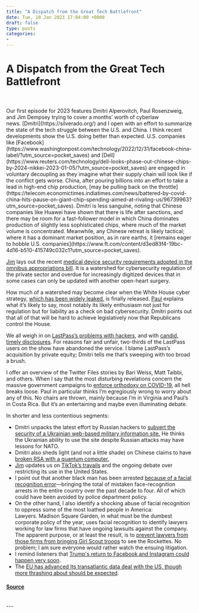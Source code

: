 ```yaml
---
title: "A Dispatch from the Great Tech Battlefront"
date: Tue, 10 Jan 2023 17:04:00 +0000
draft: false
type: posts
categories: 
- 
---
```

# A Dispatch from the Great Tech Battlefront

<br/>

<br/>
Our first episode for 2023 features Dmitri Alperovitch, Paul Rosenzweig, and Jim Dempsey trying to cover a months’ worth of cyberlaw news. [Dmitri](https://silverado.org/) and I open with an effort to summarize the state of the tech struggle between the U.S. and China. I think recent developments show the U.S. doing better than expected. U.S. companies like [Facebook](https://www.washingtonpost.com/technology/2022/12/31/facebook-china-label/?utm_source=pocket_saves) and [Dell](https://www.reuters.com/technology/dell-looks-phase-out-chinese-chips-by-2024-nikkei-2023-01-05/?utm_source=pocket_saves) are engaged in voluntary decoupling as they imagine what their supply chain will look like if the conflict gets worse. China, after pouring billions into an effort to take a lead in high-end chip production, [may be pulling back on the throttle](https://telecom.economictimes.indiatimes.com/news/battered-by-covid-china-hits-pause-on-giant-chip-spending-aimed-at-rivaling-us/96739963?utm_source=pocket_saves). Dmitri is less sanguine, noting that Chinese companies like Huawei have shown that there is life after sanctions, and there may be room for a fast-follower model in which China dominates production of slightly less sophisticated chips, where much of the market volume is concentrated. Meanwhile, any Chinese retreat is likely tactical; where it has a dominant market position, as in rare earths, it [remains eager to hobble U.S. companies](https://www.ft.com/content/d3ed83f4-19bc-4d16-b510-415749c032c1?utm_source=pocket_saves).

[Jim](https://www.law.berkeley.edu/our-faculty/faculty-profiles/james-dempsey/#tab_profile) lays out the recent [medical device security requirements adopted in the omnibus appropriations bill](https://healthitsecurity.com/news/key-medical-device-security-provisions-included-in-omnibus-bill). It is a watershed for cybersecurity regulation of the private sector and overdue for increasingly digitized devices that in some cases can only be updated with another open-heart surgery.

How much of a watershed may become clear when the White House cyber strategy, [which has been widely leaked,](https://www.washingtonpost.com/national-security/2023/01/05/biden-cyber-strategy-hacking/) is finally released. [Paul](http://redbranchconsulting.com/) explains what it’s likely to say, most notably its likely enthusiasm not just for regulation but for liability as a check on bad cybersecurity. Dmitri points out that all of that will be hard to achieve legislatively now that Republicans control the House.

We all weigh in on [LastPass’s problems with hackers](https://www.bleepingcomputer.com/news/security/lastpass-hackers-stole-customer-vault-data-in-cloud-storage-breach/?utm_source=pocket_saves), and with [candid, timely disclosures](https://www.wired.com/story/lastpass-breach-vaults-password-managers/?utm_source=pocket_saves). For reasons fair and unfair, two-thirds of the LastPass users on the show have abandoned the service. I blame LastPass’s acquisition by private equity; Dmitri tells me that’s sweeping with too broad a brush.

I offer an overview of the Twitter Files stories by Bari Weiss, Matt Taibbi, and others. When I say that the most disturbing revelations concern the massive government campaigns to [enforce orthodoxy on COVID-19](https://www.thefp.com/p/how-twitter-rigged-the-covid-debate?utm_source=pocket_saves), all hell breaks loose. Paul in particular thinks I’m egregiously wrong to worry about any of this. No chairs are thrown, mainly because I’m in Virginia and Paul’s in Costa Rica. But it’s an entertaining and maybe even illuminating debate.

In shorter and less contentious segments:

-   Dmitri unpacks the latest effort by Russian hackers to [subvert the security of a Ukrainian web-based military information site.](https://therecord.media/military-operations-software-in-ukraine-was-breached-by-russian-hackers/?utm_source=pocket_saves) He thinks the Ukrainian ability to use the site despite Russian attacks may have lessons for NATO.
-   Dmitri also sheds light (and not a little shade) on Chinese claims to have [broken RSA with a quantum computer.](https://therecord.media/chinese-researchers-claim-to-have-broken-rsa-with-a-quantum-computer-experts-arent-so-sure/?utm_source=pocket_saves) 
-   [Jim](https://cyber.fsi.stanford.edu/people/james-x-dempsey) updates us on [TikTok’s travails](https://www.washingtonpost.com/technology/2022/12/22/tiktoks-chinese-owner-fires-workers-who-gathered-data-journalists/?utm_source=pocket_saves) and the ongoing debate over restricting its use in the United States.
-   I point out that another black man has been arrested [because of a facial recognition error](https://gizmodo.com/facial-recognition-randall-reid-black-man-error-jail-1849944231?utm_source=pocket_saves)—bringing the total of mistaken face-recognition arrests in the entire country over the past decade to four. All of which could have been avoided by police department policy. 
-   On the other hand, I also identify a shocking abuse of facial recognition to oppress some of the most loathed people in America: Lawyers. Madison Square Garden, in what must be the dumbest corporate policy of the year, uses facial recognition to identify lawyers working for law firms that have ongoing lawsuits against the company. The apparent purpose, or at least the result, is to [prevent lawyers from those firms from bringing Girl Scout troops](https://arstechnica.com/tech-policy/2022/12/facial-recognition-flags-girl-scout-mom-as-security-risk-at-rockettes-show/?utm_source=pocket_saves) to see the Rockettes. No problem; I am sure everyone would rather watch the ensuing litigation.
-   I remind listeners that [Trump's return to Facebook and Instagram could happen very soon](https://www.businessinsider.com/donald-trump-meta-platforms-facebook-instagram-january-6-ban-zuckerberg-2023-1?utm_source=pocket_saves).
-   The [EU has advanced Its transatlantic data deal with the US, though more thrashing about should be expected](https://www.wsj.com/articles/eu-to-advance-its-data-flow-deal-after-u-s-makes-surveillance-changes-11670927692?mod=djemalertNEWS&utm_source=pocket_saves).

#### [Source](https://sites.libsyn.com/52286/a-dispatch-from-the-great-tech-battlefront)

<br/>
---
